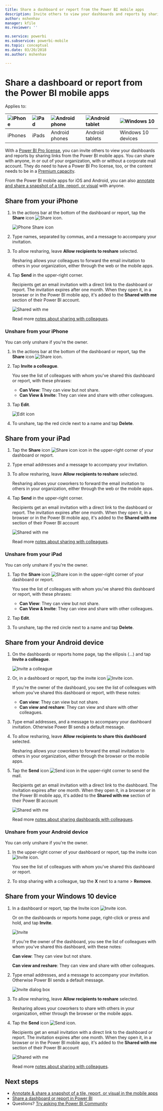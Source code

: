 ```yaml
---
title: Share a dashboard or report from the Power BI mobile apps
description: Invite others to view your dashboards and reports by sharing links from the Power BI mobile apps. Learn how.
author: mshenhav
manager: kfile
ms.reviewer: ''

ms.service: powerbi
ms.subservice: powerbi-mobile
ms.topic: conceptual
ms.date: 03/20/2018
ms.author: mshenhav

---
```

# Share a dashboard or report from the Power BI mobile apps
Applies to:

| ![iPhone](./media/mobile-share-dashboard-from-the-mobile-apps/iphone-logo-50-px.png) | ![iPad](./media/mobile-share-dashboard-from-the-mobile-apps/ipad-logo-50-px.png) | ![Android phone](./media/mobile-share-dashboard-from-the-mobile-apps/android-phone-logo-50-px.png) | ![Android tablet](./media/mobile-share-dashboard-from-the-mobile-apps/android-tablet-logo-50-px.png) | ![Windows 10](./media/mobile-share-dashboard-from-the-mobile-apps/win-10-logo-50-px.png) |
|:--- |:--- |:--- |:--- |:--- |
| iPhones |iPads |Android phones |Android tablets |Windows 10 devices |

With a [Power BI Pro license](../../service-features-license-type.md), you can invite others to view your dashboards and reports by sharing links from the Power BI mobile apps. You can share with anyone, in or out of your organization, with or without a corporate mail account. They do need to have a Power BI Pro license, too, or the content needs to be in a [Premium capacity](../../service-premium.md).

From the Power BI mobile apps for iOS and Android, you can also [annotate and share a snapshot of a tile, report, or visual](mobile-annotate-and-share-a-tile-from-the-mobile-apps.md) with anyone. 

## Share from your iPhone
1. In the actions bar at the bottom of the dashboard or report, tap the **Share** icon ![Share icon](././media/mobile-share-dashboard-from-the-mobile-apps/power-bi-iphone-share-dashboard-icon.png).
   
   ![iPhone Share icon](./media/mobile-share-dashboard-from-the-mobile-apps/power-bi-iphone-dashboard-invite.png)
2. Type names, separated by commas, and a message to accompany your invitation.
3. To allow resharing, leave **Allow recipients to reshare** selected.
   
   Resharing allows your colleagues to forward the email invitation to others in your organization, either through the web or the mobile apps.
5. Tap **Send** in the upper-right corner.
   
   Recipients get an email invitation with a direct link to the dashboard or report. The invitation expires after one month. When they open it, in a browser or in the Power BI mobile app, it's added to the **Shared with me** section of their Power BI account.
   
   ![Shared with me](./././media/mobile-share-dashboard-from-the-mobile-apps/power-bi-iphone-shared-with-me-left-nav.png)
   
   Read more [notes about sharing with colleagues](../../service-share-dashboards.md).

### Unshare from your iPhone
You can only unshare if you're the owner.

1. In the actions bar at the bottom of the dashboard or report, tap the **Share** icon ![Share icon](././media/mobile-share-dashboard-from-the-mobile-apps/power-bi-iphone-share-dashboard-icon.png).
2. Tap **Invite a colleague**.
   
   You see the list of colleagues with whom you've shared this dashboard or report, with these phrases:
   
   * **Can View**: They can view but not share.
   * **Can View & Invite**: They can view and share with other colleagues.
1. Tap **Edit**.
   
    ![Edit icon](./media/mobile-share-dashboard-from-the-mobile-apps/power-bi-iphone-edit-invite-dashboard.png)
4. To unshare, tap the red circle next to a name and tap **Delete**.

## Share from your iPad
1. Tap the **Share** icon ![Share icon](././media/mobile-share-dashboard-from-the-mobile-apps/pbi_ipad_shareiconblk.png) icon in the upper-right corner of your dashboard or report.
2. Type email addresses and a message to accompany your invitation.
3. To allow resharing, leave **Allow recipients to reshare** selected.
   
   Resharing allows your coworkers to forward the email invitation to others in your organization, either through the web or the mobile apps. 

4. Tap **Send** in the upper-right corner.
   
   Recipients get an email invitation with a direct link to the dashboard or report. The invitation expires after one month. When they open it, in a browser or in the Power BI mobile app, it's added to the **Shared with me** section of their Power BI account
   
   ![Shared with me](./././media/mobile-share-dashboard-from-the-mobile-apps/power-bi-iphone-shared-with-me-left-nav.png)
   
   Read more [notes about sharing with colleagues](../../service-share-dashboards.md).

### Unshare from your iPad
You can only unshare if you're the owner.

1. Tap the **Share** icon ![Share icon](././media/mobile-share-dashboard-from-the-mobile-apps/pbi_ipad_shareiconblk.png) in the upper-right corner of your dashboard or report.
   
   You see the list of colleagues with whom you've shared this dashboard or report, with these phrases:
   
   * **Can View**: They can view but not share.
   * **Can View & Invite**: They can view and share with other colleagues.
2. Tap **Edit**.
3. To unshare, tap the red circle next to a name and tap **Delete**.

## Share from your Android device
1. On the dashboards or reports home page, tap the ellipsis (...) and tap **Invite a colleague**.
   
   ![Invite a colleague](./media/mobile-share-dashboard-from-the-mobile-apps/power-bi-android-tablet-share-dashboard.png)
2. Or, in a dashboard or report, tap the invite icon ![Invite icon](././media/mobile-share-dashboard-from-the-mobile-apps/power-bi-android-invite-icon.png).

    If you're the owner of the dashboard, you see the list of colleagues with whom you've shared this dashboard or report, with these notes:

    -   **Can view**: They can view but not share.
    -   **Can view and reshare**: They can view and share with other colleagues.

1. Type email addresses, and a message to accompany your dashboard invitation. Otherwise Power BI sends a default message.
2. To allow resharing, leave **Allow recipients to share this dashboard** selected.
   
   Resharing allows your coworkers to forward the email invitation to others in your organization, either through the browser or the mobile apps.
   
1. Tap the **Send** icon ![Send icon](./media/mobile-share-dashboard-from-the-mobile-apps/pbi_andr_sendplane.png) in the upper-right corner to send the mail.
   
   Recipients get an email invitation with a direct link to the dashboard. The invitation expires after one month. When they open it, in a browser or in the Power BI mobile app, it's added to the **Shared with me** section of their Power BI account
   
   ![Shared with me](./media/mobile-share-dashboard-from-the-mobile-apps/power-bi-android-shared-with-me-left-nav.png)
   
   Read more [notes about sharing dashboards with colleagues](../../service-share-dashboards.md).

### Unshare from your Android device
You can only unshare if you're the owner.

1. In the upper-right corner of your dashboard or report, tap the invite icon ![Invite icon](././media/mobile-share-dashboard-from-the-mobile-apps/power-bi-android-invite-icon.png). 
   
   You see the list of colleagues with whom you've shared this dashboard or report.
2. To stop sharing with a colleague, tap the **X** next to a name \> **Remove**.

## Share from your Windows 10 device
1. In a dashboard or report, tap the Invite icon ![Invite icon](./media/mobile-share-dashboard-from-the-mobile-apps/pbi_andr_inviteicon.png).
   
   Or on the dashboards or reports home page, right-click or press and hold, and tap **Invite**.
   
   ![Invite](./media/mobile-share-dashboard-from-the-mobile-apps/pbi_win10_sharedash.png)
   
   If you're the owner of the dashboard, you see the list of colleagues with whom you've shared this dashboard, with these notes:
   
   **Can view**: They can view but not share.
   
   **Can view and reshare**: They can view and share with other colleagues.
2. Type email addresses, and a message to accompany your invitation. Otherwise Power BI sends a default message.
   
   ![Invite dialog box](./media/mobile-share-dashboard-from-the-mobile-apps/power-bi-windows-10-share-dashboard.png)
3. To allow resharing, leave **Allow recipients to reshare** selected.
   
   Resharing allows your coworkers to share with others in your organization, either through the browser or the mobile apps.
   
1. Tap the **Send** icon ![Send icon](./media/mobile-share-dashboard-from-the-mobile-apps/pbi_win10ph_sendicon.png).
   
   Recipients get an email invitation with a direct link to the dashboard or report. The invitation expires after one month. When they open it, in a browser or in the Power BI mobile app, it's added to the **Shared with me** section of their Power BI account
   
   ![Shared with me](./././media/mobile-share-dashboard-from-the-mobile-apps/power-bi-iphone-shared-with-me-left-nav.png)
   
   Read more [notes about sharing with colleagues](../../service-share-dashboards.md).

## Next steps
* [Annotate & share a snapshot of a tile, report, or visual in the mobile apps](mobile-annotate-and-share-a-tile-from-the-mobile-apps.md)
* [Share a dashboard or report in Power BI](../../service-share-dashboards.md)
* Questions? [Try asking the Power BI Community](http://community.powerbi.com/)

